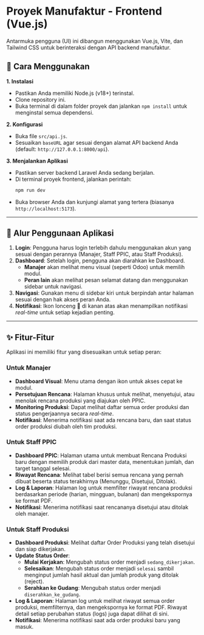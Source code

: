 # Proyek Manufaktur - Frontend (Vue.js)

Antarmuka pengguna (UI) ini dibangun menggunakan Vue.js, Vite, dan Tailwind CSS untuk berinteraksi dengan API backend manufaktur.

## 🚀 Cara Menggunakan

**1. Instalasi**
- Pastikan Anda memiliki Node.js (v18+) terinstal.
- Clone repository ini.
- Buka terminal di dalam folder proyek dan jalankan `npm install` untuk menginstal semua dependensi.

**2. Konfigurasi**
- Buka file `src/api.js`.
- Sesuaikan `baseURL` agar sesuai dengan alamat API backend Anda (default: `http://127.0.0.1:8000/api`).

**3. Menjalankan Aplikasi**
- Pastikan server backend Laravel Anda sedang berjalan.
- Di terminal proyek frontend, jalankan perintah:
  ```bash
  npm run dev
  ```
- Buka browser Anda dan kunjungi alamat yang tertera (biasanya `http://localhost:5173`).

---
## 🌊 Alur Penggunaan Aplikasi

1.  **Login**: Pengguna harus login terlebih dahulu menggunakan akun yang sesuai dengan perannya (Manajer, Staff PPIC, atau Staff Produksi).
2.  **Dashboard**: Setelah login, pengguna akan diarahkan ke Dashboard.
    - **Manajer** akan melihat menu visual (seperti Odoo) untuk memilih modul.
    - **Peran lain** akan melihat pesan selamat datang dan menggunakan sidebar untuk navigasi.
3.  **Navigasi**: Gunakan menu di sidebar kiri untuk berpindah antar halaman sesuai dengan hak akses peran Anda.
4.  **Notifikasi**: Ikon lonceng 🔔 di kanan atas akan menampilkan notifikasi *real-time* untuk setiap kejadian penting.

---
## ✨ Fitur-Fitur

Aplikasi ini memiliki fitur yang disesuaikan untuk setiap peran:

### Untuk Manajer
- **Dashboard Visual**: Menu utama dengan ikon untuk akses cepat ke modul.
- **Persetujuan Rencana**: Halaman khusus untuk melihat, menyetujui, atau menolak rencana produksi yang diajukan oleh PPIC.
- **Monitoring Produksi**: Dapat melihat daftar semua order produksi dan status pengerjaannya secara *real-time*.
- **Notifikasi**: Menerima notifikasi saat ada rencana baru, dan saat status order produksi diubah oleh tim produksi.

### Untuk Staff PPIC
- **Dashboard PPIC**: Halaman utama untuk membuat Rencana Produksi baru dengan memilih produk dari master data, menentukan jumlah, dan target tanggal selesai.
- **Riwayat Rencana**: Melihat tabel berisi semua rencana yang pernah dibuat beserta status terakhirnya (Menunggu, Disetujui, Ditolak).
- **Log & Laporan**: Halaman log untuk memfilter riwayat rencana produksi berdasarkan periode (harian, mingguan, bulanan) dan mengekspornya ke format PDF.
- **Notifikasi**: Menerima notifikasi saat rencananya disetujui atau ditolak oleh manajer.

### Untuk Staff Produksi
- **Dashboard Produksi**: Melihat daftar Order Produksi yang telah disetujui dan siap dikerjakan.
- **Update Status Order**:
    - **Mulai Kerjakan**: Mengubah status order menjadi `sedang_dikerjakan`.
    - **Selesaikan**: Mengubah status order menjadi `selesai` sambil menginput jumlah hasil aktual dan jumlah produk yang ditolak (reject).
    - **Serahkan ke Gudang**: Mengubah status order menjadi `diserahkan_ke_gudang`.
- **Log & Laporan**: Halaman log untuk melihat riwayat semua order produksi, memfilternya, dan mengekspornya ke format PDF. Riwayat detail setiap perubahan status (logs) juga dapat dilihat di sini.
- **Notifikasi**: Menerima notifikasi saat ada order produksi baru yang masuk.
